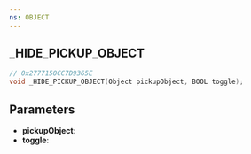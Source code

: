 ```yaml
---
ns: OBJECT
---
```

## _HIDE_PICKUP_OBJECT

```c
// 0x2777150CC7D9365E
void _HIDE_PICKUP_OBJECT(Object pickupObject, BOOL toggle);
```

## Parameters
* **pickupObject**:
* **toggle**:
